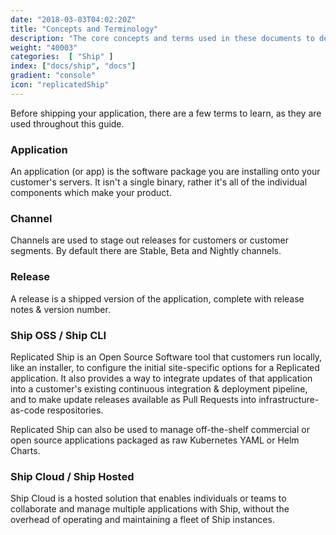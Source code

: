 ```yaml
---
date: "2018-03-03T04:02:20Z"
title: "Concepts and Terminology"
description: "The core concepts and terms used in these documents to describe the Replicated functionality."
weight: "40003"
categories:  [ "Ship" ]
index: ["docs/ship", "docs"]
gradient: "console"
icon: "replicatedShip"
---
```


Before shipping your application, there are a few terms to learn, as they are used throughout this guide.

### Application
An application (or app) is the software package you are installing onto your customer's servers. It isn't a single binary, rather it's all of the individual components which make your product.

### Channel
Channels are used to stage out releases for customers or customer segments. By default there are Stable, Beta and Nightly channels.

### Release
A release is a shipped version of the application, complete with release notes & version number.

### Ship OSS / Ship CLI

Replicated Ship is an Open Source Software tool that customers run locally, like an installer, to configure the initial site-specific options for a Replicated application.  It also provides a way to integrate updates of that application into a customer's existing continuous integration & deployment pipeline, and to make update releases available as Pull Requests into infrastructure-as-code respositories.

Replicated Ship can also be used to manage off-the-shelf commercial or open source applications packaged as raw Kubernetes YAML or Helm Charts.

### Ship Cloud / Ship Hosted

Ship Cloud is a hosted solution that enables individuals or teams to collaborate and manage multiple applications with Ship, without the overhead of operating and maintaining a fleet of Ship instances.

